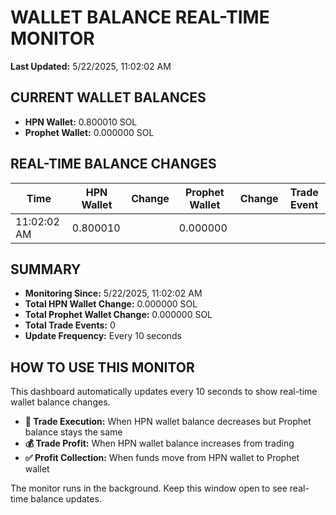 # WALLET BALANCE REAL-TIME MONITOR

**Last Updated:** 5/22/2025, 11:02:02 AM

## CURRENT WALLET BALANCES

- **HPN Wallet:** 0.800010 SOL
- **Prophet Wallet:** 0.000000 SOL

## REAL-TIME BALANCE CHANGES

| Time | HPN Wallet | Change | Prophet Wallet | Change | Trade Event |
|------|------------|--------|----------------|--------|------------|
| 11:02:02 AM | 0.800010 |  | 0.000000 |  |  |

## SUMMARY

- **Monitoring Since:** 5/22/2025, 11:02:02 AM
- **Total HPN Wallet Change:** 0.000000 SOL
- **Total Prophet Wallet Change:** 0.000000 SOL
- **Total Trade Events:** 0
- **Update Frequency:** Every 10 seconds

## HOW TO USE THIS MONITOR

This dashboard automatically updates every 10 seconds to show real-time wallet balance changes.

- **🔄 Trade Execution:** When HPN wallet balance decreases but Prophet balance stays the same
- **💰 Trade Profit:** When HPN wallet balance increases from trading
- **✅ Profit Collection:** When funds move from HPN wallet to Prophet wallet

The monitor runs in the background. Keep this window open to see real-time balance updates.
